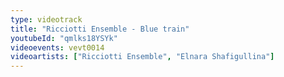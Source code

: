 ```yaml
---
type: videotrack
title: "Ricciotti Ensemble - Blue train"
youtubeId: "qmlks18YSYk"
videoevents: vevt0014
videoartists: ["Ricciotti Ensemble", "Elnara Shafigullina"]
---
```

